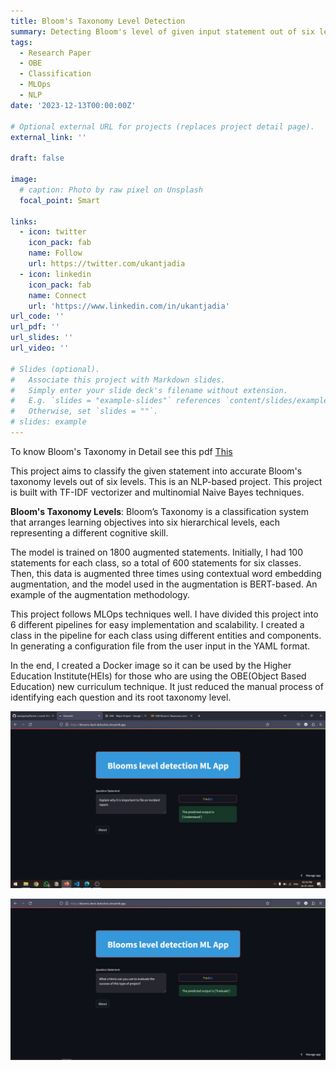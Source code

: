 ```yaml
---
title: Bloom's Taxonomy Level Detection
summary: Detecting Bloom's level of given input statement out of six levels
tags:
  - Research Paper
  - OBE
  - Classification
  - MLOps
  - NLP
date: '2023-12-13T00:00:00Z'

# Optional external URL for projects (replaces project detail page).
external_link: ''

draft: false

image:
  # caption: Photo by raw pixel on Unsplash
  focal_point: Smart

links:
  - icon: twitter
    icon_pack: fab
    name: Follow
    url: https://twitter.com/ukantjadia
  - icon: linkedin
    icon_pack: fab
    name: Connect
    url: 'https://www.linkedin.com/in/ukantjadia' 
url_code: ''
url_pdf: ''
url_slides: ''
url_video: ''

# Slides (optional).
#   Associate this project with Markdown slides.
#   Simply enter your slide deck's filename without extension.
#   E.g. `slides = "example-slides"` references `content/slides/example-slides.md`.
#   Otherwise, set `slides = ""`.
# slides: example
---
```



<!-- For using this project here is a Streamlit app URL(it will take some time to launch) [https://ukant.tech/Boolm-s-Level-Detection-A-MLOPS-Project/] -->

To know Bloom's Taxonomy in Detail see this pdf [This](./blooms-level.pdf)

This project aims to classify the given statement into accurate Bloom's taxonomy levels out of six levels. This is an NLP-based project. This project is built with TF-IDF vectorizer and multinomial Naive Bayes techniques. 

**Bloom's Taxonomy Levels**: Bloom’s Taxonomy is a classification system that arranges learning objectives into six hierarchical levels, each representing a different cognitive skill.

The model is trained on 1800 augmented statements. Initially, I had 100 statements for each class, so a total of 600 statements for six classes. Then, this data is augmented three times using contextual word embedding augmentation, and the model used in the augmentation is BERT-based. An example of the augmentation methodology.

 <!-- is inserted below

augmented each Text input 3 times with the following parameter with `nlpaug` library
```python
ContextualWordEmbsAug(model_path="bert-base-uncased", action="insert")
```

> before augmendatation data shape : 600,2                                  
> total 6 unique calsses 100 each                                   
> augmented data shape : 1800,2                                  
> total 6 unique classes 300 each                                   -->

This project follows MLOps techniques well. I have divided this project into 6 different pipelines for easy implementation and scalability. I created a class in the pipeline for each class using different entities and components. In generating a configuration file from the user input in the YAML format. 

In the end, I created a Docker image so it can be used by the Higher Education Institute(HEIs) for those who are using the OBE(Object Based Education) new curriculum technique. It just reduced the manual process of identifying each question and its root taxonomy level.

<!-- ![1710044827297](image/index/1710044827297.png) -->


![1710044894646](image/index/1710044894646.png)

![1710044907287](image/index/1710044907287.png)
